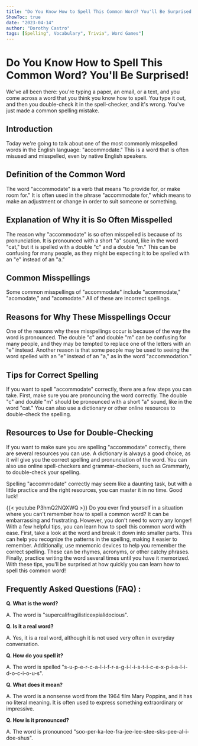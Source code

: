 ```yaml
---
title: "Do You Know How to Spell This Common Word? You'll Be Surprised!"
ShowToc: true 
date: "2023-04-14"
author: "Dorothy Castro" 
tags: [Spelling", Vocabulary", Trivia", Word Games"]
---
```

# Do You Know How to Spell This Common Word? You'll Be Surprised!

We've all been there: you're typing a paper, an email, or a text, and you come across a word that you think you know how to spell. You type it out, and then you double-check it in the spell-checker, and it's wrong. You've just made a common spelling mistake.

## Introduction 

Today we're going to talk about one of the most commonly misspelled words in the English language: "accommodate." This is a word that is often misused and misspelled, even by native English speakers.

## Definition of the Common Word

The word "accommodate" is a verb that means "to provide for, or make room for." It is often used in the phrase "accommodate for," which means to make an adjustment or change in order to suit someone or something.

## Explanation of Why it is So Often Misspelled

The reason why "accommodate" is so often misspelled is because of its pronunciation. It is pronounced with a short "a" sound, like in the word "cat," but it is spelled with a double "c" and a double "m." This can be confusing for many people, as they might be expecting it to be spelled with an "e" instead of an "a."

## Common Misspellings

Some common misspellings of "accommodate" include "acommodate," "acomodate," and "acomodate." All of these are incorrect spellings.

## Reasons for Why These Misspellings Occur

One of the reasons why these misspellings occur is because of the way the word is pronounced. The double "c" and double "m" can be confusing for many people, and they may be tempted to replace one of the letters with an "e" instead. Another reason is that some people may be used to seeing the word spelled with an "e" instead of an "a," as in the word "accommodation."

## Tips for Correct Spelling

If you want to spell "accommodate" correctly, there are a few steps you can take. First, make sure you are pronouncing the word correctly. The double "c" and double "m" should be pronounced with a short "a" sound, like in the word "cat." You can also use a dictionary or other online resources to double-check the spelling.

## Resources to Use for Double-Checking

If you want to make sure you are spelling "accommodate" correctly, there are several resources you can use. A dictionary is always a good choice, as it will give you the correct spelling and pronunciation of the word. You can also use online spell-checkers and grammar-checkers, such as Grammarly, to double-check your spelling. 

Spelling "accommodate" correctly may seem like a daunting task, but with a little practice and the right resources, you can master it in no time. Good luck!

{{< youtube P3hmQ2NQXWQ >}} 
Do you ever find yourself in a situation where you can't remember how to spell a common word? It can be embarrassing and frustrating. However, you don't need to worry any longer! With a few helpful tips, you can learn how to spell this common word with ease. First, take a look at the word and break it down into smaller parts. This can help you recognize the patterns in the spelling, making it easier to remember. Additionally, use mnemonic devices to help you remember the correct spelling. These can be rhymes, acronyms, or other catchy phrases. Finally, practice writing the word several times until you have it memorized. With these tips, you'll be surprised at how quickly you can learn how to spell this common word!

## Frequently Asked Questions (FAQ) :
**Q. What is the word?**

A. The word is "supercalifragilisticexpialidocious".

**Q. Is it a real word?**

A. Yes, it is a real word, although it is not used very often in everyday conversation.

**Q. How do you spell it?**

A. The word is spelled "s-u-p-e-r-c-a-l-i-f-r-a-g-i-l-i-s-t-i-c-e-x-p-i-a-l-i-d-o-c-i-o-u-s".

**Q. What does it mean?**

A. The word is a nonsense word from the 1964 film Mary Poppins, and it has no literal meaning. It is often used to express something extraordinary or impressive.

**Q. How is it pronounced?**

A. The word is pronounced "soo-per-ka-lee-fra-jee-lee-stee-sks-pee-al-i-doe-shus".





